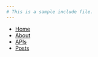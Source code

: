 ```yaml
---
# This is a sample include file.
---
```


* [Home](@root/)
* [About](@root/about//)
* [APIs](@root/api/index//)
* [Posts](@root/posts/index//)
